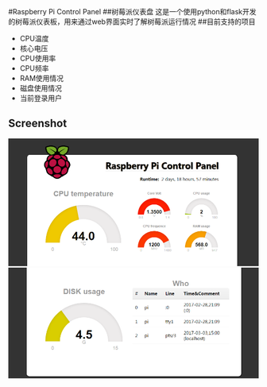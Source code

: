 #Raspberry Pi Control Panel
##树莓派仪表盘
这是一个使用python和flask开发的树莓派仪表板，用来通过web界面实时了解树莓派运行情况
##目前支持的项目
- CPU温度
- 核心电压
- CPU使用率
- CPU频率
- RAM使用情况
- 磁盘使用情况
- 当前登录用户
## Screenshot
![](./screenshot1.png)
![](./screenshot2.png)